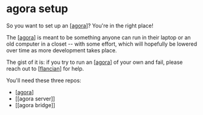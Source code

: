 # agora setup

So you want to set up an [[agora]]? You're in the right place!

The [[agora]] is meant to be something anyone can run in their laptop or an old computer in a closet -- with some effort, which will hopefully be lowered over time as more development takes place.

The gist of it is: if you try to run an [[agora]] of your own and fail, please reach out to [[flancian]] for help.

You'll need these three repos:

- [[agora]]
- [[agora server]]
- [[agora bridge]]


[//begin]: # "Autogenerated link references for markdown compatibility"
[agora]: agora "Agora"
[flancian]: flancian "Flancian"
[//end]: # "Autogenerated link references"